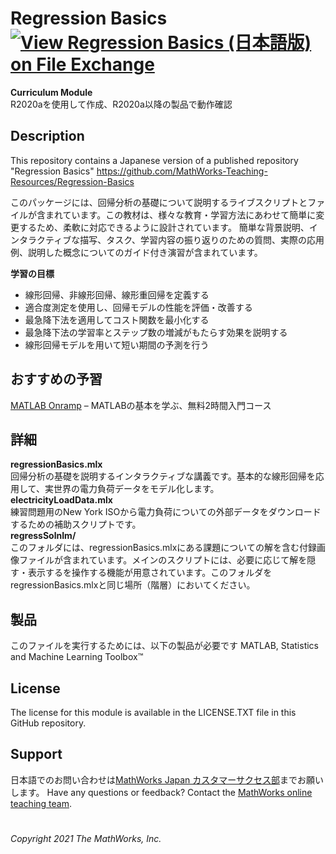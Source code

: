 # Regression Basics [![View Regression Basics (日本語版) on File Exchange](https://www.mathworks.com/matlabcentral/images/matlab-file-exchange.svg)](https://jp.mathworks.com/matlabcentral/fileexchange/96842-regression-basics)
**Curriculum Module**  
R2020aを使用して作成、R2020a以降の製品で動作確認

## Description

This repository contains a Japanese version of a published repository "Regression Basics" https://github.com/MathWorks-Teaching-Resources/Regression-Basics

このパッケージには、回帰分析の基礎について説明するライブスクリプトとファイルが含まれています。この教材は、様々な教育・学習方法にあわせて簡単に変更するため、柔軟に対応できるように設計されています。
簡単な背景説明、インタラクティブな描写、タスク、学習内容の振り返りのための質問、実際の応用例、説明した概念についてのガイド付き演習が含まれています。

**学習の目標**  
- 線形回帰、非線形回帰、線形重回帰を定義する
- 適合度測定を使用し、回帰モデルの性能を評価・改善する
- 最急降下法を適用してコスト関数を最小化する
- 最急降下法の学習率とステップ数の増減がもたらす効果を説明する
- 線形回帰モデルを用いて短い期間の予測を行う

## おすすめの予習
[MATLAB Onramp](https://jp.mathworks.com/learn/tutorials/matlab-onramp.html) – MATLABの基本を学ぶ、無料2時間入門コース
## 詳細
**regressionBasics.mlx**  
回帰分析の基礎を説明するインタラクティブな講義です。基本的な線形回帰を応用して、実世界の電力負荷データをモデル化します。  
**electricityLoadData.mlx**  
練習問題用のNew York ISOから電力負荷についての外部データをダウンロードするための補助スクリプトです。  
**regressSolnIm/**  
このフォルダには、regressionBasics.mlxにある課題についての解を含む付録画像ファイルが含まれています。メインのスクリプトには、必要に応じて解を隠す・表示するを操作する機能が用意されています。このフォルダをregressionBasics.mlxと同じ場所（階層）においてください。


## 製品
このファイルを実行するためには、以下の製品が必要です
MATLAB, Statistics and Machine Learning Toolbox™

## License ##
The license for this module is available in the LICENSE.TXT file in this GitHub repository.

## Support ##
日本語でのお問い合わせは[MathWorks Japan カスタマーサクセス部](mailto:cse-jp@groups.mathworks.com)までお願いします。
Have any questions or feedback? Contact the [MathWorks online teaching team](mailto:onlineteaching@mathworks.com).

# #
_Copyright 2021 The MathWorks, Inc._
